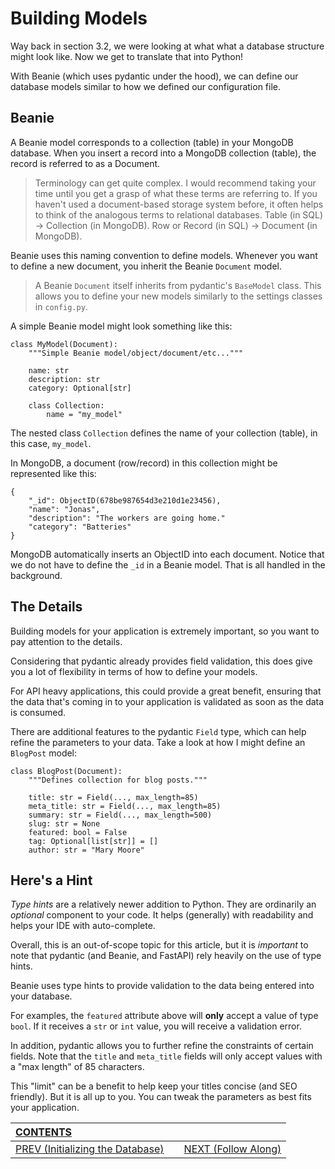 # Building Models

Way back in section 3.2, we were looking at what what a database structure might look like. Now we get to translate that into Python!

With Beanie (which uses pydantic under the hood), we can define our database models similar to how we defined our configuration file.

## Beanie

A Beanie model corresponds to a collection (table) in your MongoDB database. When you insert a record into a MongoDB collection (table), the record is referred to as a Document.

>Terminology can get quite complex. I would recommend taking your time until you get a grasp of what these terms are referring to. If you haven't used a document-based storage system before, it often helps to think of the analogous terms to relational databases. Table (in SQL) -> Collection (in MongoDB). Row or Record (in SQL) -> Document (in MongoDB).

Beanie uses this naming convention to define models. Whenever you want to define a new document, you inherit the Beanie `Document` model. 

>A Beanie `Document` itself inherits from pydantic's `BaseModel` class. This allows you to define your new models similarly to the settings classes in `config.py`.

A simple Beanie model might look something like this:

    class MyModel(Document):
        """Simple Beanie model/object/document/etc..."""

        name: str
        description: str
        category: Optional[str]

        class Collection:
            name = "my_model"

The nested class `Collection` defines the name of your collection (table), in this case, `my_model`.

In MongoDB, a document (row/record) in this collection might be represented like this:

    {
        "_id": ObjectID(678be987654d3e210d1e23456),
        "name": "Jonas",
        "description": "The workers are going home."
        "category": "Batteries"
    }

MongoDB automatically inserts an ObjectID into each document. Notice that we do not have to define the `_id` in a Beanie model. That is all handled in the background.
    
## The Details

Building models for your application is extremely important, so you want to pay attention to the details.

Considering that pydantic already provides field validation, this does give you a lot of flexibility in terms of how to define your models.

For API heavy applications, this could provide a great benefit, ensuring that the data that's coming in to your application is validated as soon as the data is consumed.

There are additional features to the pydantic `Field` type, which can help refine the parameters to your data. Take a look at how I might define an `BlogPost` model:

    class BlogPost(Document):
        """Defines collection for blog posts."""

        title: str = Field(..., max_length=85)
        meta_title: str = Field(..., max_length=85)
        summary: str = Field(..., max_length=500)
        slug: str = None
        featured: bool = False
        tag: Optional[list[str]] = []
        author: str = "Mary Moore"

## Here's a Hint

_Type hints_ are a relatively newer addition to Python. They are ordinarily an _optional_ component to your code. It helps (generally) with readability and helps your IDE with auto-complete.

Overall, this is an out-of-scope topic for this article, but it is _important_ to note that pydantic (and Beanie, and FastAPI) rely heavily on the use of type hints.

Beanie uses type hints to provide validation to the data being entered into your database.

For examples, the `featured` attribute above will **only** accept a value of type `bool`. If it receives a `str` or `int` value, you will receive a validation error.

In addition, pydantic allows you to further refine the constraints of certain fields. Note that the `title` and `meta_title` fields will only accept values with a "max length" of 85 characters. 

This "limit" can be a benefit to help keep your titles concise (and SEO friendly). But it is all up to you. You can tweak the parameters as best fits your application.

| [CONTENTS](../00_Introduction/01_Table_of_Contents.md)  | | |
|:---|:---:|---:|
|  [PREV (Initializing the Database)](3.5_Initializing_Database.md) || [NEXT (Follow Along)](3.7_Follow_Along.md)   |